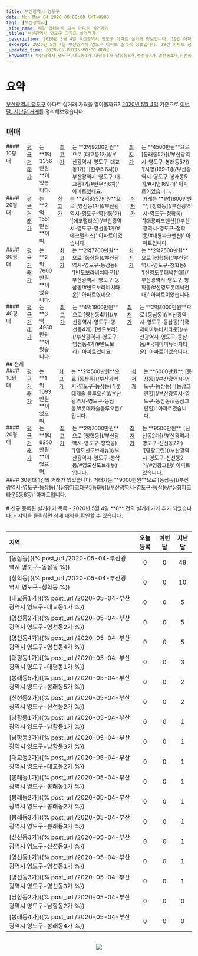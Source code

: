 ```yaml
---
title: 부산광역시 영도구
date: Mon May 04 2020 00:00:00 GMT+0900
tags: [부산광역시]
_site_name: 매일 업데이트 되는 아파트 실거래가
_title: 부산광역시 영도구 아파트 실거래가
_description: 2020년 5월 4일 부산광역시 영도구 아파트 실거래 정보입니다. 19건 아파트 정보가 있습니다.
_excerpt: 2020년 5월 4일 부산광역시 영도구 아파트 실거래 정보입니다. 19건 아파트 정보가 있습니다.
_updated_time: 2020-05-03T15:00:00.000Z
_keywords: 부산광역시,영도구,대교동1가,대평동1가,남항동1가,영선동2가,영선동4가,신선동2가,신선동3가,봉래동1가,봉래동2가,봉래동3가,봉래동4가,봉래동5가,청학동,동삼동,남항동3가,대교동2가,남항동2가,영선동1가,영선동3가
---
```



# 요약
<ins>부산광역시 영도구</ins> 아파트 실거래 가격을 알아볼까요? <ins>2020년 5월 4일</ins> 기준으로 <ins>이번달, 지난달 거래</ins>를 정리해보았습니다.

## 매매
<div class="container">
<div class="six columns" markdown="1">
#### 10평대
<ins>평균 거래가</ins>는 **1억3356만원**이었습니다. <ins>최고가</ins>는 **2억9200만원**으로 [대교동1가](/부산광역시-영도구-대교동1가) '[한우리6차](/부산광역시-영도구-대교동1가/#한우리6차)' 아파트였네요. <ins>최저가</ins>는 **4500만원**으로 [봉래동5가](/부산광역시-영도구-봉래동5가) '[시영(169-1)](/부산광역시-영도구-봉래동5가/#시영169-1)' 아파트이었습니다.
</div>
<div class="six columns" markdown="1">
#### 20평대
<ins>평균 거래가</ins>는 **2억1551만원**이며, <ins>최고가</ins>는 **2억8557만원**으로 [영선동1가](/부산광역시-영도구-영선동1가) '[에코팰리스](/부산광역시-영도구-영선동1가/#에코팰리스)' 아파트이었습니다. <ins>최저가</ins> 거래는 **1억1800만원**, [청학동](/부산광역시-영도구-청학동) '[대룡파크맨션](/부산광역시-영도구-청학동/#대룡파크맨션)' 아파트입니다.
</div>
</div>
<div class="container">
<div class="six columns" markdown="1">
#### 30평대
<ins>평균 거래가</ins>는 **2억7600만원**이었습니다. <ins>최고가</ins>는 **2억7700만원**으로 [동삼동](/부산광역시-영도구-동삼동) '[반도보라비치타운](/부산광역시-영도구-동삼동/#반도보라비치타운)' 아파트였네요. <ins>최저가</ins>는 **2억7500만원**으로 [청학동](/부산광역시-영도구-청학동) '[신영도롯데낙천대](/부산광역시-영도구-청학동/#신영도롯데낙천대)' 아파트이었습니다.
</div>
<div class="six columns" markdown="1">
#### 40평대
<ins>평균 거래가</ins>는 **3억4950만원**이었습니다. <ins>최고가</ins>는 **4억1900만원**으로 [영선동4가](/부산광역시-영도구-영선동4가) '[반도보라](/부산광역시-영도구-영선동4가/#반도보라)' 아파트였네요. <ins>최저가</ins>는 **2억8000만원**으로 [동삼동](/부산광역시-영도구-동삼동) '[국제마마뉴비치타운](/부산광역시-영도구-동삼동/#국제마마뉴비치타운)' 아파트이었습니다.
</div>
</div>
## 전세
<div class="container">
<div class="six columns" markdown="1">
#### 10평대
<ins>평균 거래가</ins>는 **1억1093만원**이었으며, <ins>최고가</ins>는 **2억500만원**으로 [동삼동](/부산광역시-영도구-동삼동) '[롯데캐슬 블루오션](/부산광역시-영도구-동삼동/#롯데캐슬블루오션)' 입니다. <ins>최저가</ins>는 **6000만원**, [동삼동](/부산광역시-영도구-동삼동) '[동삼그린힐](/부산광역시-영도구-동삼동/#동삼그린힐)' 아파트였습니다.
</div>
<div class="six columns" markdown="1">
#### 20평대
<ins>평균 거래가</ins>는 **1억8250만원**이었으며, <ins>최고가</ins>는 **2억7000만원**으로 [청학동](/부산광역시-영도구-청학동) '[영도신도브래뉴](/부산광역시-영도구-청학동/#영도신도브래뉴)' 입니다. <ins>최저가</ins>는 **9500만원**, [신선동2가](/부산광역시-영도구-신선동2가) '[영광그린](/부산광역시-영도구-신선동2가/#영광그린)' 아파트였습니다.
</div>
</div>
<div class="container">
<div class="twelve columns" markdown="1">
#### 30평대
1건의 거래가 있었습니다. 거래가는 **9000만원**으로 [동삼동](/부산광역시-영도구-동삼동) '[삼창파크타운5동6동](/부산광역시-영도구-동삼동/#삼창파크타운5동6동)' 아파트입니다.
</div>
</div>


<br>
# 신규 등록된 실거래가 목록
- 2020년 5월 4일 **0** 건의 실거래가가 추가 되었습니다.
- 지역을 클릭하면 상세 내역을 확인할 수 있습니다.
<br><br>

| 지역 | 오늘 등록 | 이번달 | 지난달 |
|:---|:---:|:---:|:---:|
| [동삼동]({% post_url /2020-05-04-부산광역시 영도구-동삼동 %}) | 0 | 0 | 49|
| [청학동]({% post_url /2020-05-04-부산광역시 영도구-청학동 %}) | 0 | 0 | 10|
| [대교동1가]({% post_url /2020-05-04-부산광역시 영도구-대교동1가 %}) | 0 | 0 | 5|
| [영선동2가]({% post_url /2020-05-04-부산광역시 영도구-영선동2가 %}) | 0 | 0 | 5|
| [영선동4가]({% post_url /2020-05-04-부산광역시 영도구-영선동4가 %}) | 0 | 0 | 5|
| [대평동1가]({% post_url /2020-05-04-부산광역시 영도구-대평동1가 %}) | 0 | 0 | 3|
| [봉래동5가]({% post_url /2020-05-04-부산광역시 영도구-봉래동5가 %}) | 0 | 0 | 2|
| [신선동2가]({% post_url /2020-05-04-부산광역시 영도구-신선동2가 %}) | 0 | 0 | 2|
| [남항동1가]({% post_url /2020-05-04-부산광역시 영도구-남항동1가 %}) | 0 | 0 | 1|
| [남항동3가]({% post_url /2020-05-04-부산광역시 영도구-남항동3가 %}) | 0 | 0 | 1|
| [대교동2가]({% post_url /2020-05-04-부산광역시 영도구-대교동2가 %}) | 0 | 0 | 1|
| [봉래동1가]({% post_url /2020-05-04-부산광역시 영도구-봉래동1가 %}) | 0 | 0 | 1|
| [봉래동2가]({% post_url /2020-05-04-부산광역시 영도구-봉래동2가 %}) | 0 | 0 | 1|
| [봉래동3가]({% post_url /2020-05-04-부산광역시 영도구-봉래동3가 %}) | 0 | 0 | 1|
| [신선동3가]({% post_url /2020-05-04-부산광역시 영도구-신선동3가 %}) | 0 | 0 | 1|
| [영선동1가]({% post_url /2020-05-04-부산광역시 영도구-영선동1가 %}) | 0 | 0 | 1|
| [영선동3가]({% post_url /2020-05-04-부산광역시 영도구-영선동3가 %}) | 0 | 0 | 1|
| [남항동2가]({% post_url /2020-05-04-부산광역시 영도구-남항동2가 %}) | 0 | 0 | 0|
| [봉래동4가]({% post_url /2020-05-04-부산광역시 영도구-봉래동4가 %}) | 0 | 0 | 0|

<p align="center"><br><img src="https://via.placeholder.com/700x120"><br></p>
